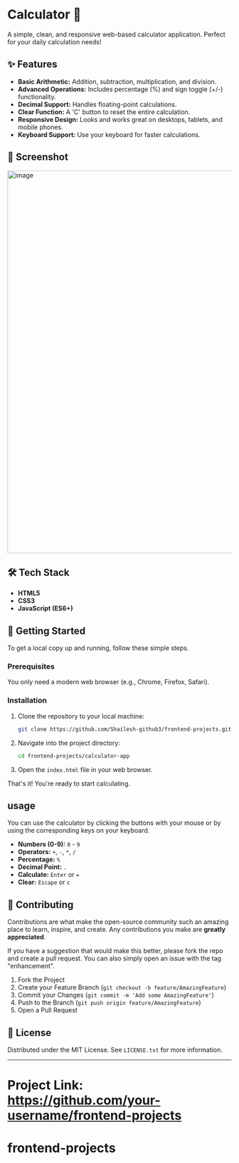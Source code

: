 # Calculator 🧮

A simple, clean, and responsive web-based calculator application. Perfect for your daily calculation needs!

## ✨ Features

*   **Basic Arithmetic:** Addition, subtraction, multiplication, and division.
*   **Advanced Operations:** Includes percentage (%) and sign toggle (+/-) functionality.
*   **Decimal Support:** Handles floating-point calculations.
*   **Clear Function:** A 'C' button to reset the entire calculation.
*   **Responsive Design:** Looks and works great on desktops, tablets, and mobile phones.
*   **Keyboard Support:** Use your keyboard for faster calculations.

## 📸 Screenshot

<img width="641" height="858" alt="image" src="https://github.com/user-attachments/assets/73e20d5b-1bc9-43e2-8ac1-041f9b388d7e" />


## 🛠️ Tech Stack

*   **HTML5**
*   **CSS3**
*   **JavaScript (ES6+)**

## 🚀 Getting Started

To get a local copy up and running, follow these simple steps.

### Prerequisites

You only need a modern web browser (e.g., Chrome, Firefox, Safari).

### Installation

1.  Clone the repository to your local machine:
    ```sh
    git clone https://github.com/Shailesh-github3/frontend-projects.git
    ```
2.  Navigate into the project directory:
    ```sh
    cd frontend-projects/calculator-app
    ```
3.  Open the `index.html` file in your web browser.

That's it! You're ready to start calculating.

##  usage

You can use the calculator by clicking the buttons with your mouse or by using the corresponding keys on your keyboard.

*   **Numbers (0-9):** `0` - `9`
*   **Operators:** `+`, `-`, `*`, `/`
*   **Percentage:** `%`
*   **Decimal Point:** `.`
*   **Calculate:** `Enter` or `=`
*   **Clear:** `Escape` or `c`

## 🤝 Contributing

Contributions are what make the open-source community such an amazing place to learn, inspire, and create. Any contributions you make are **greatly appreciated**.

If you have a suggestion that would make this better, please fork the repo and create a pull request. You can also simply open an issue with the tag "enhancement".

1.  Fork the Project
2.  Create your Feature Branch (`git checkout -b feature/AmazingFeature`)
3.  Commit your Changes (`git commit -m 'Add some AmazingFeature'`)
4.  Push to the Branch (`git push origin feature/AmazingFeature`)
5.  Open a Pull Request

## 📝 License

Distributed under the MIT License. See `LICENSE.txt` for more information.

---

Project Link: https://github.com/your-username/frontend-projects
=======
# frontend-projects
